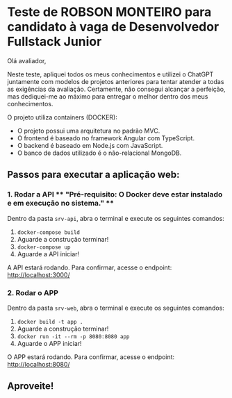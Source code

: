 # Teste de ROBSON MONTEIRO para candidato à vaga de Desenvolvedor Fullstack Junior

Olá avaliador,

Neste teste, apliquei todos os meus conhecimentos e utilizei o ChatGPT juntamente com modelos de projetos anteriores para tentar atender a todas as exigências da avaliação. Certamente, não consegui alcançar a perfeição, mas dediquei-me ao máximo para entregar o melhor dentro dos meus conhecimentos.

O projeto utiliza containers (DOCKER):

- O projeto possui uma arquitetura no padrão MVC.
- O frontend é baseado no framework Angular com TypeScript.
- O backend é baseado em Node.js com JavaScript.
- O banco de dados utilizado é o não-relacional MongoDB.

## Passos para executar a aplicação web:

### 1. Rodar a API ** "Pré-requisito: O Docker deve estar instalado e em execução no sistema." **

Dentro da pasta `srv-api`, abra o terminal e execute os seguintes comandos:

1. `docker-compose build`
2. Aguarde a construção terminar!
3. `docker-compose up`
4. Aguarde a API iniciar!

A API estará rodando. Para confirmar, acesse o endpoint: [http://localhost:3000/](http://localhost:3000/)

### 2. Rodar o APP

Dentro da pasta `srv-web`, abra o terminal e execute os seguintes comandos:

1. `docker build -t app .`
2. Aguarde a construção terminar!
3. `docker run -it --rm -p 8080:8080 app`
4. Aguarde o APP iniciar!

O APP estará rodando. Para confirmar, acesse o endpoint: [http://localhost:8080/](http://localhost:8080/)

## Aproveite!
